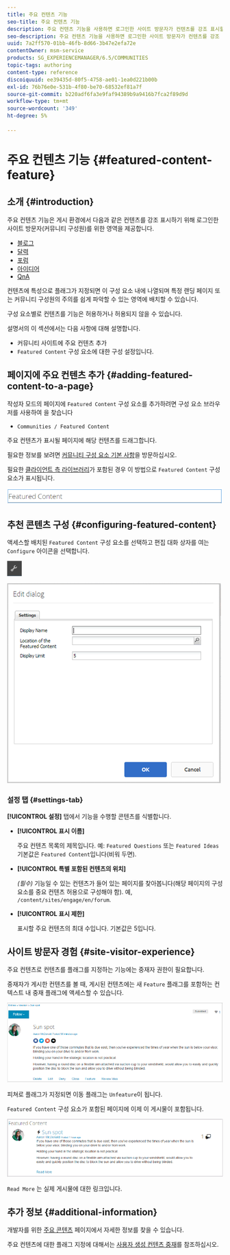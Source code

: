 ```yaml
---
title: 주요 컨텐츠 기능
seo-title: 주요 컨텐츠 기능
description: 주요 컨텐츠 기능을 사용하면 로그인한 사이트 방문자가 컨텐츠를 강조 표시할 수 있습니다
seo-description: 주요 컨텐츠 기능을 사용하면 로그인한 사이트 방문자가 컨텐츠를 강조 표시할 수 있습니다
uuid: 7a2ff570-01bb-46fb-8d66-3b47e2efa72e
contentOwner: msm-service
products: SG_EXPERIENCEMANAGER/6.5/COMMUNITIES
topic-tags: authoring
content-type: reference
discoiquuid: ee39435d-80f5-4758-ae01-1ea0d221b00b
exl-id: 76b76e0e-531b-4f80-be70-68532ef81a7f
source-git-commit: b220adf6fa3e9faf94389b9a9416b7fca2f89d9d
workflow-type: tm+mt
source-wordcount: '349'
ht-degree: 5%

---
```


# 주요 컨텐츠 기능 {#featured-content-feature}

## 소개 {#introduction}

주요 컨텐츠 기능은 게시 환경에서 다음과 같은 컨텐츠를 강조 표시하기 위해 로그인한 사이트 방문자(커뮤니티 구성원)를 위한 영역을 제공합니다.

* [블로그](blog-feature.md)
* [달력](calendar.md)
* [포럼](forum.md)
* [아이디어](ideation-feature.md)
* [QnA](working-with-qna.md)

컨텐츠에 특성으로 플래그가 지정되면 이 구성 요소 내에 나열되며 특정 랜딩 페이지 또는 커뮤니티 구성원의 주의를 쉽게 파악할 수 있는 영역에 배치할 수 있습니다.

구성 요소별로 컨텐츠를 기능은 허용하거나 허용되지 않을 수 있습니다.

설명서의 이 섹션에서는 다음 사항에 대해 설명합니다.

* 커뮤니티 사이트에 주요 컨텐츠 추가
* `Featured Content` 구성 요소에 대한 구성 설정입니다.

## 페이지에 주요 컨텐츠 추가 {#adding-featured-content-to-a-page}

작성자 모드의 페이지에 `Featured Content` 구성 요소를 추가하려면 구성 요소 브라우저를 사용하여 을 찾습니다

* `Communities / Featured Content`

주요 컨텐츠가 표시될 페이지에 해당 컨텐츠를 드래그합니다.

필요한 정보를 보려면 [커뮤니티 구성 요소 기본 사항](basics.md)을 방문하십시오.

필요한 [클라이언트 측 라이브러리](essentials-featured.md#essentials-for-client-side)가 포함된 경우 이 방법으로 `Featured Content` 구성 요소가 표시됩니다.

![featuredcontent](assets/featuredcontent.png)

## 추천 콘텐츠 구성 {#configuring-featured-content}

액세스할 배치된 `Featured Content` 구성 요소를 선택하고 편집 대화 상자를 여는 `Configure` 아이콘을 선택합니다.

![configure-new](assets/configure-new.png)

![featuredcontent1](assets/featuredcontent1.png)

### 설정 탭 {#settings-tab}

**[!UICONTROL 설정]** 탭에서 기능을 수행할 콘텐츠를 식별합니다.

* **[!UICONTROL 표시 이름]**

   주요 컨텐츠 목록의 제목입니다. 예: `Featured Questions` 또는 `Featured Ideas` 기본값은 `Featured Content`입니다(비워 두면).

* **[!UICONTROL 특별 포함된 컨텐츠의 위치]**

   *(필수)* 기능일 수 있는 컨텐츠가 들어 있는 페이지를 찾아봅니다(해당 페이지의 구성 요소를 중요 컨텐츠 허용으로 구성해야 함). 예, `/content/sites/engage/en/forum`.

* **[!UICONTROL 표시 제한]**

   표시할 주요 컨텐츠의 최대 수입니다. 기본값은 5입니다.

## 사이트 방문자 경험 {#site-visitor-experience}

주요 컨텐츠로 컨텐츠를 플래그를 지정하는 기능에는 중재자 권한이 필요합니다.

중재자가 게시한 컨텐츠를 볼 때, 게시된 컨텐츠에는 새 `Feature` 플래그를 포함하는 컨텍스트 내 중재 플래그에 액세스할 수 있습니다.

![site-visitor-experience](assets/site-visitor-experience.png)

피쳐로 플래그가 지정되면 이동 플래그는 `Unfeature`이 됩니다.

`Featured Content` 구성 요소가 포함된 페이지에 이제 이 게시물이 포함됩니다.

![site-visitor-experience1](assets/site-visitor-experience1.png)

`Read More` 는 실제 게시물에 대한 링크입니다.

## 추가 정보 {#additional-information}

개발자를 위한 [주요 콘텐츠](essentials-featured.md) 페이지에서 자세한 정보를 찾을 수 있습니다.

주요 컨텐츠에 대한 플래그 지정에 대해서는 [사용자 생성 컨텐츠 중재](moderate-ugc.md)를 참조하십시오.
